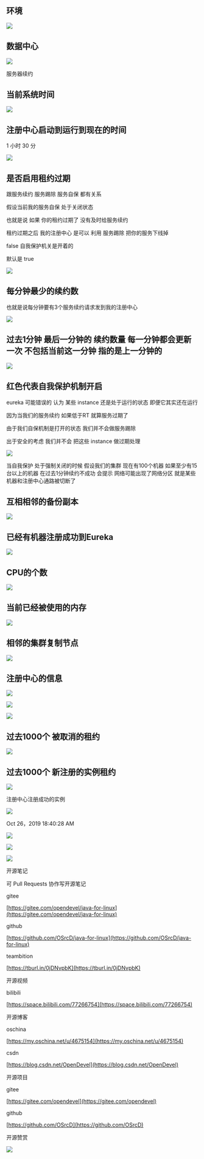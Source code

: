 ## 环境

![](https://tcs.teambition.net/storage/3121b26fc83d6668d3729346dc9ab209e6a5?Signature=eyJhbGciOiJIUzI1NiIsInR5cCI6IkpXVCJ9.eyJBcHBJRCI6IjU5Mzc3MGZmODM5NjMyMDAyZTAzNThmMSIsIl9hcHBJZCI6IjU5Mzc3MGZmODM5NjMyMDAyZTAzNThmMSIsIl9vcmdhbml6YXRpb25JZCI6IiIsImV4cCI6MTYxMjc5NjIxMywiaWF0IjoxNjEyMTkxNDEzLCJyZXNvdXJjZSI6Ii9zdG9yYWdlLzMxMjFiMjZmYzgzZDY2NjhkMzcyOTM0NmRjOWFiMjA5ZTZhNSJ9.IaU3RaVKyTwZT1q-9mGFD6upfTuzoGE8fso5Ucis0lQ&download=image.png "")

## 数据中心

![](https://tcs.teambition.net/storage/312113c592505f009c51fa11016247bba03b?Signature=eyJhbGciOiJIUzI1NiIsInR5cCI6IkpXVCJ9.eyJBcHBJRCI6IjU5Mzc3MGZmODM5NjMyMDAyZTAzNThmMSIsIl9hcHBJZCI6IjU5Mzc3MGZmODM5NjMyMDAyZTAzNThmMSIsIl9vcmdhbml6YXRpb25JZCI6IiIsImV4cCI6MTYxMjc5NjIxMywiaWF0IjoxNjEyMTkxNDEzLCJyZXNvdXJjZSI6Ii9zdG9yYWdlLzMxMjExM2M1OTI1MDVmMDA5YzUxZmExMTAxNjI0N2JiYTAzYiJ9.RNgTA2OpIDAviQo0DurMxNrOl-1rh8-64vkIOhsMX28&download=image.png "")

服务器续约

## 当前系统时间

![](https://tcs.teambition.net/storage/312101cfd849777efab6a1d537d5ecf66fe1?Signature=eyJhbGciOiJIUzI1NiIsInR5cCI6IkpXVCJ9.eyJBcHBJRCI6IjU5Mzc3MGZmODM5NjMyMDAyZTAzNThmMSIsIl9hcHBJZCI6IjU5Mzc3MGZmODM5NjMyMDAyZTAzNThmMSIsIl9vcmdhbml6YXRpb25JZCI6IiIsImV4cCI6MTYxMjc5NjIxMywiaWF0IjoxNjEyMTkxNDEzLCJyZXNvdXJjZSI6Ii9zdG9yYWdlLzMxMjEwMWNmZDg0OTc3N2VmYWI2YTFkNTM3ZDVlY2Y2NmZlMSJ9.5US-jaM9X0s0nCgOpolLNrerS5AETMYk72f6SQucILQ&download=image.png "")

## 注册中心启动到运行到现在的时间

1 小时 30 分

![](https://tcs.teambition.net/storage/31212a936902025fae27fb3a5b7c0482b330?Signature=eyJhbGciOiJIUzI1NiIsInR5cCI6IkpXVCJ9.eyJBcHBJRCI6IjU5Mzc3MGZmODM5NjMyMDAyZTAzNThmMSIsIl9hcHBJZCI6IjU5Mzc3MGZmODM5NjMyMDAyZTAzNThmMSIsIl9vcmdhbml6YXRpb25JZCI6IiIsImV4cCI6MTYxMjc5NjIxMywiaWF0IjoxNjEyMTkxNDEzLCJyZXNvdXJjZSI6Ii9zdG9yYWdlLzMxMjEyYTkzNjkwMjAyNWZhZTI3ZmIzYTViN2MwNDgyYjMzMCJ9.E4FJIXGrSq1nLQQ-gIodK-anfCcY_96qfK8ZyHNHZSg&download=image.png "")

## 是否启用租约过期

跟服务续约 服务踢除 服务自保 都有关系

假设当前我的服务自保 处于关闭状态

也就是说 如果 你的租约过期了 没有及时给服务续约 

租约过期之后 我的注册中心 是可以 利用 服务踢除 把你的服务下线掉

false 自我保护机关是开着的

默认是 true

![](https://tcs.teambition.net/storage/312120a36427ae041d571bec6d79304b9084?Signature=eyJhbGciOiJIUzI1NiIsInR5cCI6IkpXVCJ9.eyJBcHBJRCI6IjU5Mzc3MGZmODM5NjMyMDAyZTAzNThmMSIsIl9hcHBJZCI6IjU5Mzc3MGZmODM5NjMyMDAyZTAzNThmMSIsIl9vcmdhbml6YXRpb25JZCI6IiIsImV4cCI6MTYxMjc5NjIxMywiaWF0IjoxNjEyMTkxNDEzLCJyZXNvdXJjZSI6Ii9zdG9yYWdlLzMxMjEyMGEzNjQyN2FlMDQxZDU3MWJlYzZkNzkzMDRiOTA4NCJ9.ga7EfGTQ34PY9nUxFhxu3aqh0nvnLnd9N3YtZH10GP8&download=image.png "")



## 每分钟最少的续约数

也就是说每分钟要有3个服务续约请求发到我的注册中心

![](https://tcs.teambition.net/storage/312156d86b9f8804e8fae78faf7d7bf8ba69?Signature=eyJhbGciOiJIUzI1NiIsInR5cCI6IkpXVCJ9.eyJBcHBJRCI6IjU5Mzc3MGZmODM5NjMyMDAyZTAzNThmMSIsIl9hcHBJZCI6IjU5Mzc3MGZmODM5NjMyMDAyZTAzNThmMSIsIl9vcmdhbml6YXRpb25JZCI6IiIsImV4cCI6MTYxMjc5NjIxMywiaWF0IjoxNjEyMTkxNDEzLCJyZXNvdXJjZSI6Ii9zdG9yYWdlLzMxMjE1NmQ4NmI5Zjg4MDRlOGZhZTc4ZmFmN2Q3YmY4YmE2OSJ9.QhX3MR8q5q9iRU8IqHcA6FdhdhVbDXmXrpndDnRM6PA&download=image.png "")

## 过去1分钟 最后一分钟的 续约数量 每一分钟都会更新一次 不包括当前这一分钟 指的是上一分钟的 

![](https://tcs.teambition.net/storage/312180e7ab4ebb939368aa454485d93f8a07?Signature=eyJhbGciOiJIUzI1NiIsInR5cCI6IkpXVCJ9.eyJBcHBJRCI6IjU5Mzc3MGZmODM5NjMyMDAyZTAzNThmMSIsIl9hcHBJZCI6IjU5Mzc3MGZmODM5NjMyMDAyZTAzNThmMSIsIl9vcmdhbml6YXRpb25JZCI6IiIsImV4cCI6MTYxMjc5NjIxMywiaWF0IjoxNjEyMTkxNDEzLCJyZXNvdXJjZSI6Ii9zdG9yYWdlLzMxMjE4MGU3YWI0ZWJiOTM5MzY4YWE0NTQ0ODVkOTNmOGEwNyJ9.MiS2cvdPobtxzGbAWPB5y_WSnWF0nq5VIwbOM33rjK0&download=image.png "")

## 红色代表自我保护机制开启

eureka 可能错误的 认为 某些 instance 还是处于运行的状态 即便它其实还在运行

因为当我们的服务续约 如果低于RT 就算服务过期了

由于我们自保机制是打开的状态  我们并不会做服务踢除

出于安全的考虑 我们并不会 把这些 instance 做过期处理

![](https://tcs.teambition.net/storage/31217190381095ba1e3451093a90bcbbe3da?Signature=eyJhbGciOiJIUzI1NiIsInR5cCI6IkpXVCJ9.eyJBcHBJRCI6IjU5Mzc3MGZmODM5NjMyMDAyZTAzNThmMSIsIl9hcHBJZCI6IjU5Mzc3MGZmODM5NjMyMDAyZTAzNThmMSIsIl9vcmdhbml6YXRpb25JZCI6IiIsImV4cCI6MTYxMjc5NjIxMywiaWF0IjoxNjEyMTkxNDEzLCJyZXNvdXJjZSI6Ii9zdG9yYWdlLzMxMjE3MTkwMzgxMDk1YmExZTM0NTEwOTNhOTBiY2JiZTNkYSJ9.lohBbe-2aNb7AabH_xL2ruJ-SUGl-EFtpUdh33-h6qQ&download=image.png "")

当自我保护 处于强制关闭的时候 假设我们的集群 现在有100个机器  如果至少有15台以上的机器 在过去1分钟续约不成功 会提示 网络可能出现了网络分区 就是某些机器和注册中心通路被切断了



## 互相相邻的备份副本

![](https://tcs.teambition.net/storage/31218efba94d406fd6a0d9bbc400c3a9a063?Signature=eyJhbGciOiJIUzI1NiIsInR5cCI6IkpXVCJ9.eyJBcHBJRCI6IjU5Mzc3MGZmODM5NjMyMDAyZTAzNThmMSIsIl9hcHBJZCI6IjU5Mzc3MGZmODM5NjMyMDAyZTAzNThmMSIsIl9vcmdhbml6YXRpb25JZCI6IiIsImV4cCI6MTYxMjc5NjIxMywiaWF0IjoxNjEyMTkxNDEzLCJyZXNvdXJjZSI6Ii9zdG9yYWdlLzMxMjE4ZWZiYTk0ZDQwNmZkNmEwZDliYmM0MDBjM2E5YTA2MyJ9.SROhLRjIYvLKxGMWI4s8PQSYf90e_JUebUipGlvw0fc&download=image.png "")

## 已经有机器注册成功到Eureka

![](https://tcs.teambition.net/storage/312182ef9e109ebcf7c5e6cb34e9cb8ad01c?Signature=eyJhbGciOiJIUzI1NiIsInR5cCI6IkpXVCJ9.eyJBcHBJRCI6IjU5Mzc3MGZmODM5NjMyMDAyZTAzNThmMSIsIl9hcHBJZCI6IjU5Mzc3MGZmODM5NjMyMDAyZTAzNThmMSIsIl9vcmdhbml6YXRpb25JZCI6IiIsImV4cCI6MTYxMjc5NjIxMywiaWF0IjoxNjEyMTkxNDEzLCJyZXNvdXJjZSI6Ii9zdG9yYWdlLzMxMjE4MmVmOWUxMDllYmNmN2M1ZTZjYjM0ZTljYjhhZDAxYyJ9.fUDJT42H8cdJ92K56KXNudmZs3Kgy0qNwtxxJWquFvQ&download=image.png "")

## CPU的个数

![](https://tcs.teambition.net/storage/312157f66c7b35712bd73b31da04f6ac6c2a?Signature=eyJhbGciOiJIUzI1NiIsInR5cCI6IkpXVCJ9.eyJBcHBJRCI6IjU5Mzc3MGZmODM5NjMyMDAyZTAzNThmMSIsIl9hcHBJZCI6IjU5Mzc3MGZmODM5NjMyMDAyZTAzNThmMSIsIl9vcmdhbml6YXRpb25JZCI6IiIsImV4cCI6MTYxMjc5NjIxMywiaWF0IjoxNjEyMTkxNDEzLCJyZXNvdXJjZSI6Ii9zdG9yYWdlLzMxMjE1N2Y2NmM3YjM1NzEyYmQ3M2IzMWRhMDRmNmFjNmMyYSJ9.Y5Pat0hd9L4xLUiq5XQTSbc6OwjVmx7GwQ6fK3cHJok&download=image.png "")

## 当前已经被使用的内存

![](https://tcs.teambition.net/storage/31210c9fb5a782af88c585c4d8307ef50078?Signature=eyJhbGciOiJIUzI1NiIsInR5cCI6IkpXVCJ9.eyJBcHBJRCI6IjU5Mzc3MGZmODM5NjMyMDAyZTAzNThmMSIsIl9hcHBJZCI6IjU5Mzc3MGZmODM5NjMyMDAyZTAzNThmMSIsIl9vcmdhbml6YXRpb25JZCI6IiIsImV4cCI6MTYxMjc5NjIxMywiaWF0IjoxNjEyMTkxNDEzLCJyZXNvdXJjZSI6Ii9zdG9yYWdlLzMxMjEwYzlmYjVhNzgyYWY4OGM1ODVjNGQ4MzA3ZWY1MDA3OCJ9.NTibg3myZwkKsXWnU3hq0BV08n5HgOmobd5x6g98vIo&download=image.png "")

## 相邻的集群复制节点

![](https://tcs.teambition.net/storage/31214efa65f54e1a9402a848135f07be3e66?Signature=eyJhbGciOiJIUzI1NiIsInR5cCI6IkpXVCJ9.eyJBcHBJRCI6IjU5Mzc3MGZmODM5NjMyMDAyZTAzNThmMSIsIl9hcHBJZCI6IjU5Mzc3MGZmODM5NjMyMDAyZTAzNThmMSIsIl9vcmdhbml6YXRpb25JZCI6IiIsImV4cCI6MTYxMjc5NjIxMywiaWF0IjoxNjEyMTkxNDEzLCJyZXNvdXJjZSI6Ii9zdG9yYWdlLzMxMjE0ZWZhNjVmNTRlMWE5NDAyYTg0ODEzNWYwN2JlM2U2NiJ9.bfrdHK91_uGPK3cPSCGOX55TL5BSlKFY5JSYNUw-W3M&download=image.png "")

## 注册中心的信息

![](https://tcs.teambition.net/storage/3121c193ddf2d5c5b331f4e565f2cc2bf9ec?Signature=eyJhbGciOiJIUzI1NiIsInR5cCI6IkpXVCJ9.eyJBcHBJRCI6IjU5Mzc3MGZmODM5NjMyMDAyZTAzNThmMSIsIl9hcHBJZCI6IjU5Mzc3MGZmODM5NjMyMDAyZTAzNThmMSIsIl9vcmdhbml6YXRpb25JZCI6IiIsImV4cCI6MTYxMjc5NjIxMywiaWF0IjoxNjEyMTkxNDEzLCJyZXNvdXJjZSI6Ii9zdG9yYWdlLzMxMjFjMTkzZGRmMmQ1YzViMzMxZjRlNTY1ZjJjYzJiZjllYyJ9.Z-ES7awqGwvXBiOiyyxvSng9WV3r9elnjtidacHyIPg&download=image.png "")

![](https://tcs.teambition.net/storage/31215e8422d48ba6628000ced53bf65f11c9?Signature=eyJhbGciOiJIUzI1NiIsInR5cCI6IkpXVCJ9.eyJBcHBJRCI6IjU5Mzc3MGZmODM5NjMyMDAyZTAzNThmMSIsIl9hcHBJZCI6IjU5Mzc3MGZmODM5NjMyMDAyZTAzNThmMSIsIl9vcmdhbml6YXRpb25JZCI6IiIsImV4cCI6MTYxMjc5NjIxMywiaWF0IjoxNjEyMTkxNDEzLCJyZXNvdXJjZSI6Ii9zdG9yYWdlLzMxMjE1ZTg0MjJkNDhiYTY2MjgwMDBjZWQ1M2JmNjVmMTFjOSJ9.SsbfNFSNKyM9ErotZhw_RbhFHXiEcX95ALdskNeljcs&download=image.png "")

![](https://tcs.teambition.net/storage/31211366a500943c555623faf5d84010f8b2?Signature=eyJhbGciOiJIUzI1NiIsInR5cCI6IkpXVCJ9.eyJBcHBJRCI6IjU5Mzc3MGZmODM5NjMyMDAyZTAzNThmMSIsIl9hcHBJZCI6IjU5Mzc3MGZmODM5NjMyMDAyZTAzNThmMSIsIl9vcmdhbml6YXRpb25JZCI6IiIsImV4cCI6MTYxMjc5NjIxMywiaWF0IjoxNjEyMTkxNDEzLCJyZXNvdXJjZSI6Ii9zdG9yYWdlLzMxMjExMzY2YTUwMDk0M2M1NTU2MjNmYWY1ZDg0MDEwZjhiMiJ9.Q7r31GMzYTHDZCFeEN6tKx2NX4etKu9FnXkkXBFQzcQ&download=image.png "")

## 过去1000个 被取消的租约

![](https://tcs.teambition.net/storage/3121abeb4f2e5603de03071c0c6d66bf3cd4?Signature=eyJhbGciOiJIUzI1NiIsInR5cCI6IkpXVCJ9.eyJBcHBJRCI6IjU5Mzc3MGZmODM5NjMyMDAyZTAzNThmMSIsIl9hcHBJZCI6IjU5Mzc3MGZmODM5NjMyMDAyZTAzNThmMSIsIl9vcmdhbml6YXRpb25JZCI6IiIsImV4cCI6MTYxMjc5NjIxMywiaWF0IjoxNjEyMTkxNDEzLCJyZXNvdXJjZSI6Ii9zdG9yYWdlLzMxMjFhYmViNGYyZTU2MDNkZTAzMDcxYzBjNmQ2NmJmM2NkNCJ9.ju0h6t49xV2Bf7N61x2acvxSsZ13tFJEUM0IYA_pqBU&download=image.png "")

## 过去1000个 新注册的实例租约

![](https://tcs.teambition.net/storage/3121a5353fa9b3a17c71a61718f62a20982e?Signature=eyJhbGciOiJIUzI1NiIsInR5cCI6IkpXVCJ9.eyJBcHBJRCI6IjU5Mzc3MGZmODM5NjMyMDAyZTAzNThmMSIsIl9hcHBJZCI6IjU5Mzc3MGZmODM5NjMyMDAyZTAzNThmMSIsIl9vcmdhbml6YXRpb25JZCI6IiIsImV4cCI6MTYxMjc5NjIxMywiaWF0IjoxNjEyMTkxNDEzLCJyZXNvdXJjZSI6Ii9zdG9yYWdlLzMxMjFhNTM1M2ZhOWIzYTE3YzcxYTYxNzE4ZjYyYTIwOTgyZSJ9.SJD5wwPEVIZq_rN4-1iJhm67C2Kj1uu4ytIOX0QkeYs&download=image.png "")

注册中心注册成功的实例

![](https://tcs.teambition.net/storage/3121d3aea85d8fbd50d8d446117fcc7a4722?Signature=eyJhbGciOiJIUzI1NiIsInR5cCI6IkpXVCJ9.eyJBcHBJRCI6IjU5Mzc3MGZmODM5NjMyMDAyZTAzNThmMSIsIl9hcHBJZCI6IjU5Mzc3MGZmODM5NjMyMDAyZTAzNThmMSIsIl9vcmdhbml6YXRpb25JZCI6IiIsImV4cCI6MTYxMjc5NjIxMywiaWF0IjoxNjEyMTkxNDEzLCJyZXNvdXJjZSI6Ii9zdG9yYWdlLzMxMjFkM2FlYTg1ZDhmYmQ1MGQ4ZDQ0NjExN2ZjYzdhNDcyMiJ9.f2ZGySe72wM7CE5Q3JPO9LnWqsvlU_1FxdW_eStSxr8&download=image.png "")

Oct 26，2019 18:40:28 AM

![](https://tcs.teambition.net/storage/3121282ac94c6def062a7f53c5ababb1509b?Signature=eyJhbGciOiJIUzI1NiIsInR5cCI6IkpXVCJ9.eyJBcHBJRCI6IjU5Mzc3MGZmODM5NjMyMDAyZTAzNThmMSIsIl9hcHBJZCI6IjU5Mzc3MGZmODM5NjMyMDAyZTAzNThmMSIsIl9vcmdhbml6YXRpb25JZCI6IiIsImV4cCI6MTYxMjc5NjIxMywiaWF0IjoxNjEyMTkxNDEzLCJyZXNvdXJjZSI6Ii9zdG9yYWdlLzMxMjEyODJhYzk0YzZkZWYwNjJhN2Y1M2M1YWJhYmIxNTA5YiJ9.iHJfqxgUZxa5UIjabVvO4sF5A0Fhn8AC377dYIuWmjg&download=image.png "")

![](https://tcs.teambition.net/storage/31211657db3f28b7b89dd273e8d7641ac6cf?Signature=eyJhbGciOiJIUzI1NiIsInR5cCI6IkpXVCJ9.eyJBcHBJRCI6IjU5Mzc3MGZmODM5NjMyMDAyZTAzNThmMSIsIl9hcHBJZCI6IjU5Mzc3MGZmODM5NjMyMDAyZTAzNThmMSIsIl9vcmdhbml6YXRpb25JZCI6IiIsImV4cCI6MTYxMjc5NjIxMywiaWF0IjoxNjEyMTkxNDEzLCJyZXNvdXJjZSI6Ii9zdG9yYWdlLzMxMjExNjU3ZGIzZjI4YjdiODlkZDI3M2U4ZDc2NDFhYzZjZiJ9.QME2BocrPu4OaS4EZNalqtdSS2RkZC6jONrMWXe8VI0&download=image.png "")

![](https://tcs.teambition.net/storage/312146dc5f52139438125a409e68ce588f92?Signature=eyJhbGciOiJIUzI1NiIsInR5cCI6IkpXVCJ9.eyJBcHBJRCI6IjU5Mzc3MGZmODM5NjMyMDAyZTAzNThmMSIsIl9hcHBJZCI6IjU5Mzc3MGZmODM5NjMyMDAyZTAzNThmMSIsIl9vcmdhbml6YXRpb25JZCI6IiIsImV4cCI6MTYxMjc5NjIxMywiaWF0IjoxNjEyMTkxNDEzLCJyZXNvdXJjZSI6Ii9zdG9yYWdlLzMxMjE0NmRjNWY1MjEzOTQzODEyNWE0MDllNjhjZTU4OGY5MiJ9.inw2iMaiFfSG97JZjFJ0efuYzNR6vWDetItZ2F39L-k&download=image.png "")

开源笔记

可 Pull Requests 协作写开源笔记

gitee

[https://gitee.com/opendevel/java-for-linux](https://gitee.com/opendevel/java-for-linux)

github

[https://github.com/OSrcD/java-for-linux](https://github.com/OSrcD/java-for-linux)

teambition

[https://tburl.in/0jDNvpbK](https://tburl.in/0jDNvpbK)

开源视频

bilibili

[https://space.bilibili.com/77266754](https://space.bilibili.com/77266754)

开源博客

oschina

[https://my.oschina.net/u/4675154](https://my.oschina.net/u/4675154)

csdn

[https://blog.csdn.net/OpenDevel](https://blog.csdn.net/OpenDevel)

开源项目

gitee

[https://gitee.com/opendevel](https://gitee.com/opendevel)

github

[https://github.com/OSrcD](https://github.com/OSrcD)

开源赞赏

![](https://tcs.teambition.net/storage/3121aed56e96d914e1046f3b498b493ce232?Signature=eyJhbGciOiJIUzI1NiIsInR5cCI6IkpXVCJ9.eyJBcHBJRCI6IjU5Mzc3MGZmODM5NjMyMDAyZTAzNThmMSIsIl9hcHBJZCI6IjU5Mzc3MGZmODM5NjMyMDAyZTAzNThmMSIsIl9vcmdhbml6YXRpb25JZCI6IiIsImV4cCI6MTYxMjc5NjIxMywiaWF0IjoxNjEyMTkxNDEzLCJyZXNvdXJjZSI6Ii9zdG9yYWdlLzMxMjFhZWQ1NmU5NmQ5MTRlMTA0NmYzYjQ5OGI0OTNjZTIzMiJ9.BUD4oqcHj-7qYTvJP0vWjPpBVT2BNu_Uz8hx_SDaGE8&download=image.png "")

